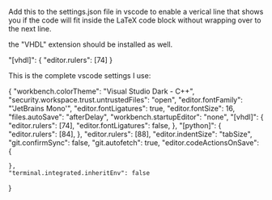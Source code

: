 Add this to the settings.json file in vscode
to enable a verical line that shows you if
the code will fit inside the LaTeX code block
without wrapping over to the next line.

the "VHDL" extension should be installed as well.

"[vhdl]": {
        "editor.rulers": [74]
    }


This is the complete vscode settings I use:

{
    "workbench.colorTheme": "Visual Studio Dark - C++",
    "security.workspace.trust.untrustedFiles": "open",
    "editor.fontFamily": "'JetBrains Mono'",
    "editor.fontLigatures": true,
    "editor.fontSize": 16,
    "files.autoSave": "afterDelay",
    "workbench.startupEditor": "none",
    "[vhdl]": {
        "editor.rulers": [74],
        "editor.fontLigatures": false,
    },
    "[python]": {
        "editor.rulers": [84],
    },
    "editor.rulers": [88],
    "editor.indentSize": "tabSize",
    "git.confirmSync": false,
    "git.autofetch": true,
    "editor.codeActionsOnSave": {
        
    },
    "terminal.integrated.inheritEnv": false
}